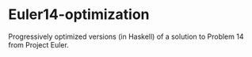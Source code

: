 Euler14-optimization
====================

Progressively optimized versions (in Haskell) of a solution to Problem 14 from Project Euler.
